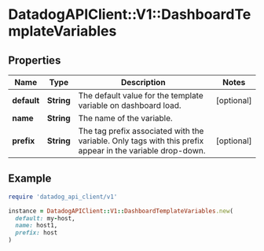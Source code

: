 # DatadogAPIClient::V1::DashboardTemplateVariables

## Properties

| Name | Type | Description | Notes |
| ---- | ---- | ----------- | ----- |
| **default** | **String** | The default value for the template variable on dashboard load. | [optional] |
| **name** | **String** | The name of the variable. |  |
| **prefix** | **String** | The tag prefix associated with the variable. Only tags with this prefix appear in the variable drop-down. | [optional] |

## Example

```ruby
require 'datadog_api_client/v1'

instance = DatadogAPIClient::V1::DashboardTemplateVariables.new(
  default: my-host,
  name: host1,
  prefix: host
)
```

